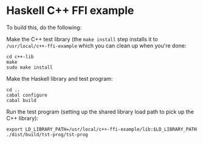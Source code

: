 # Haskell C++ FFI example

To build this, do the following:

Make the C++ test library (the `make install` step installs it to
`/usr/local/c++-ffi-example` which you can clean up when you're done:

```
cd c++-lib
make
sudo make install
```

Make the Haskell library and test program:

```
cd ..
cabal configure
cabal build
```

Run the test program (setting up the shared library load path to pick
up the C++ library):

```
export LD_LIBRARY_PATH=/usr/local/c++-ffi-example/lib:$LD_LIBRARY_PATH
./dist/build/tst-prog/tst-prog
```
